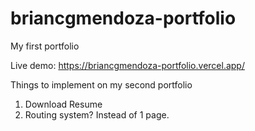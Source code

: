 # briancgmendoza-portfolio
My first portfolio

Live demo: https://briancgmendoza-portfolio.vercel.app/

Things to implement on my second portfolio
1. Download Resume
2. Routing system? Instead of 1 page.
